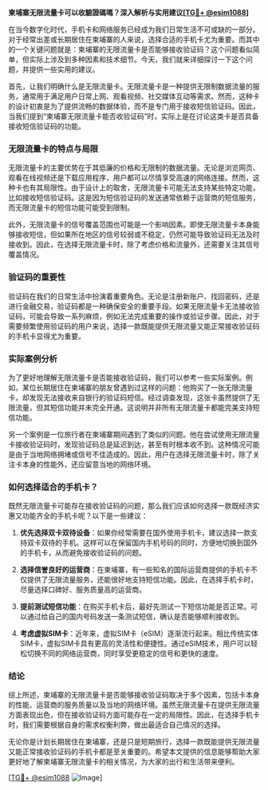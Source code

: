 **柬埔寨无限流量卡可以收驗證碼嗎？深入解析与实用建议[[TG💪+ @esim1088](https://t.me/s/esim1088)]**

在当今数字化时代，手机卡和网络服务已经成为我们日常生活不可或缺的一部分。对于经常出差或长期居住在柬埔寨的人来说，选择合适的手机卡尤为重要。而其中的一个关键问题就是：柬埔寨的无限流量卡是否能够接收验证码？这个问题看似简单，但实际上涉及到多种因素和技术细节。今天，我们就来详细探讨一下这个问题，并提供一些实用的建议。

首先，让我们明确什么是无限流量卡。无限流量卡是一种提供无限制数据流量的服务，通常用于满足用户日常上网、观看视频、社交媒体互动等需求。然而，这种卡的设计初衷是为了提供流畅的数据体验，而不是专门用于接收短信验证码。因此，当我们提到“柬埔寨无限流量卡能否收验证码”时，实际上是在讨论这类卡是否具备接收短信验证码的功能。

### 无限流量卡的特点与局限

无限流量卡的主要优势在于其低廉的价格和无限制的数据流量。无论是浏览网页、观看在线视频还是下载应用程序，用户都可以尽情享受高速的网络连接。然而，这种卡也有其局限性。由于设计上的取舍，无限流量卡可能无法支持某些特定功能，比如接收短信验证码。这是因为短信验证码的发送通常依赖于运营商的短信服务，而无限流量卡的短信功能可能受到限制。

此外，无限流量卡的信号覆盖范围也可能是一个影响因素。即使无限流量卡本身能够接收短信，但如果所在地区的信号较弱或不稳定，仍然可能导致验证码无法及时接收到。因此，在选择无限流量卡时，除了考虑价格和流量外，还需要关注其信号覆盖情况。

### 验证码的重要性

验证码在我们的日常生活中扮演着重要角色。无论是注册新账户、找回密码，还是进行金融交易，验证码都是一种确保安全的重要手段。如果无限流量卡无法接收验证码，可能会导致一系列麻烦，例如无法完成重要的操作或验证步骤。因此，对于需要频繁使用验证码的用户来说，选择一款既能提供无限流量又能正常接收验证码的手机卡显得尤为重要。

### 实际案例分析

为了更好地理解无限流量卡是否能接收验证码，我们可以参考一些实际案例。例如，某位长期居住在柬埔寨的朋友曾遇到过这样的问题：他购买了一张无限流量卡，却发现无法接收来自银行的验证码短信。经过调查发现，这张卡虽然提供了无限流量，但其短信功能并未完全开通。这说明并非所有无限流量卡都能完美支持短信功能。

另一个案例是一位旅行者在柬埔寨期间遇到了类似的问题。他在尝试使用无限流量卡接收验证码时，发现验证码总是延迟到达，甚至有时根本收不到。这种情况可能是由于当地网络拥堵或信号不佳造成的。因此，用户在选择无限流量卡时，除了关注卡本身的性能外，还应留意当地的网络环境。

### 如何选择适合的手机卡？

既然无限流量卡可能存在接收验证码的问题，那么我们应该如何选择一款既经济实惠又功能齐全的手机卡呢？以下是一些建议：

1. **优先选择双卡双待设备**：如果你经常需要在国外使用手机卡，建议选择一款支持双卡双待的手机。这样可以在保留国内手机号码的同时，方便地切换到国外的手机卡，从而避免接收验证码的问题。

2. **选择信誉良好的运营商**：在柬埔寨，有一些知名的国际运营商提供的手机卡不仅提供了无限流量服务，还能很好地支持短信功能。因此，在选择手机卡时，尽量选择口碑好、服务质量高的运营商。

3. **提前测试短信功能**：在购买手机卡后，最好先测试一下短信功能是否正常。可以通过给自己的国内号码发送一条测试短信，确认是否能够顺利接收到。

4. **考虑虚拟SIM卡**：近年来，虚拟SIM卡（eSIM）逐渐流行起来。相比传统实体SIM卡，虚拟SIM卡具有更高的灵活性和便捷性。通过eSIM技术，用户可以轻松切换不同的网络运营商，同时享受更稳定的信号和更快的速度。

### 结论

综上所述，柬埔寨的无限流量卡是否能够接收验证码取决于多个因素，包括卡本身的性能、运营商的服务质量以及当地的网络环境。虽然无限流量卡在提供无限流量方面表现出色，但在接收验证码方面可能存在一定的局限性。因此，在选择手机卡时，我们需要根据自身的需求权衡利弊，做出最适合自己情况的选择。

无论你是计划长期居住在柬埔寨，还是只是短期旅行，选择一款既能提供无限流量又能正常接收验证码的手机卡都是至关重要的。希望本文提供的信息能够帮助大家更好地了解柬埔寨无限流量卡的相关情况，为大家的出行和生活带来便利。

[[TG💪+ @esim1088](https://t.me/s/esim1088) ![Image](https://i.postimg.cc/4NQfJmqS/Snipaste-2025-05-13-00-14-12.png)]